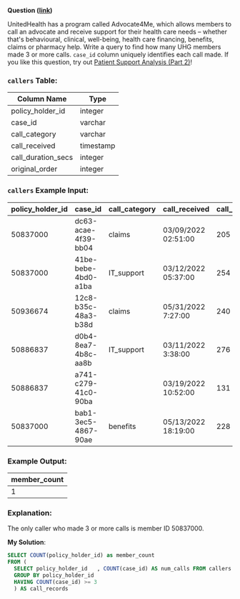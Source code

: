 **Question ([link](https://datalemur.com/questions/frequent-callers))**

UnitedHealth has a program called Advocate4Me, which allows members to call an advocate and receive support for their health care needs – whether that's behavioural, clinical, well-being, health care financing, benefits, claims or pharmacy help.
Write a query to find how many UHG members made 3 or more calls. `case_id` column uniquely identifies each call made.
If you like this question, try out [Patient Support Analysis (Part 2)](https://datalemur.com/questions/uncategorized-calls-percentage)!

### `callers` Table:

| **Column Name** | **Type** |
| ----------- | ---- |
| policy\_holder\_id | integer |
| case\_id | varchar |
| call\_category | varchar |
| call\_received | timestamp |
| call\_duration\_secs | integer |
| original\_order | integer |

### `callers` Example Input:

| **policy\_holder\_id** | **case\_id** | **call\_category** | **call\_received** | **call\_duration\_secs** | **original\_order** |
| ---------------- | ------- | ------------- | ------------- | ------------------ | -------------- |
| 50837000 | dc63-acae-4f39-bb04 | claims | 03/09/2022 02:51:00 | 205 | 130 |
| 50837000 | 41be-bebe-4bd0-a1ba | IT\_support | 03/12/2022 05:37:00 | 254 | 129 |
| 50936674 | 12c8-b35c-48a3-b38d | claims | 05/31/2022 7:27:00 | 240 | 31 |
| 50886837 | d0b4-8ea7-4b8c-aa8b | IT\_support | 03/11/2022 3:38:00 | 276 | 16 |
| 50886837 | a741-c279-41c0-90ba |  | 03/19/2022 10:52:00 | 131 | 325 |
| 50837000 | bab1-3ec5-4867-90ae | benefits | 05/13/2022 18:19:00 | 228 | 339 |

### Example Output:

| **member\_count** |
| ------------ |
| 1 |

### Explanation:

The only caller who made 3 or more calls is member ID 50837000.

**My Solution**:

```sql
SELECT COUNT(policy_holder_id) as member_count
FROM (
  SELECT policy_holder_id	, COUNT(case_id) AS num_calls FROM callers
  GROUP BY policy_holder_id 
  HAVING COUNT(case_id) >= 3 
  ) AS call_records 
```
